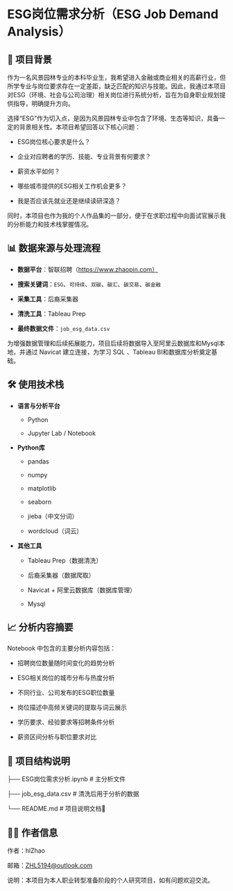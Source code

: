 

# ESG岗位需求分析（ESG Job Demand Analysis）

## 📖 项目背景

作为一名风景园林专业的本科毕业生，我希望进入金融或商业相关的高薪行业，但所学专业与岗位要求存在一定差距，缺乏匹配的知识与技能。因此，我通过本项目对ESG（环境、社会与公司治理）相关岗位进行系统分析，旨在为自身职业规划提供指导，明确提升方向。

选择“ESG”作为切入点，是因为风景园林专业中包含了环境、生态等知识，具备一定的背景相关性。本项目希望回答以下核心问题：

* ESG岗位核心要求是什么？

* 企业对应聘者的学历、技能、专业背景有何要求？

* 薪资水平如何？

* 哪些城市提供的ESG相关工作机会更多？

* 我是否应该先就业还是继续读研深造？

同时，本项目也作为我的个人作品集的一部分，便于在求职过程中向面试官展示我的分析能力和技术栈掌握情况。

## 📊 数据来源与处理流程

* **数据平台**：智联招聘（https://www.zhaopin.com）

* **搜索关键词**：`ESG`、`可持续`、`双碳`、`碳汇`、`碳交易`、`碳金融`

* **采集工具**：后裔采集器

* **清洗工具**：Tableau Prep

* **最终数据文件**：`job_esg_data.csv`

为增强数据管理和后续拓展能力，项目后续将数据导入至阿里云数据库和Mysql本地，并通过 Navicat 建立连接，为学习 SQL 、Tableau BI和数据库分析奠定基础。

## 🛠️ 使用技术栈

* **语言与分析平台**

  * Python

  * Jupyter Lab / Notebook

* **Python库**

  * pandas

  * numpy

  * matplotlib

  * seaborn

  * jieba（中文分词）

  * wordcloud（词云）

* **其他工具**

  * Tableau Prep（数据清洗）

  * 后裔采集器（数据爬取）

  * Navicat + 阿里云数据库（数据库管理）

  * Mysql

## 📈 分析内容摘要

Notebook 中包含的主要分析内容包括：

* 招聘岗位数量随时间变化的趋势分析

* ESG相关岗位的城市分布与热度分析

* 不同行业、公司发布的ESG职位数量

* 岗位描述中高频关键词的提取与词云展示

* 学历要求、经验要求等招聘条件分析

* 薪资区间分析与职位要求对比


## 📂 项目结构说明

├── ESG岗位需求分析.ipynb     # 主分析文件&#x20;

├── job_esg_data.csv       # 清洗后用于分析的数据&#x20;

└── README.md                  # 项目说明文档￿

## 🧑‍💻 作者信息

作者：hlZhao&#x20;

邮箱：ZHL5194@outlook.com&#x20;

说明：本项目为本人职业转型准备阶段的个人研究项目，如有问题欢迎交流。
